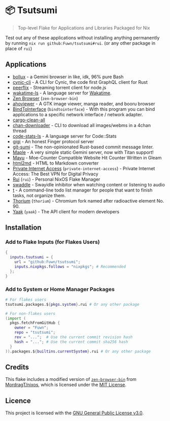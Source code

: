 # 📦 Tsutsumi

> Top-level Flake for Applications and Libraries Packaged for Nix

Test out any of these applications without installing anything permanently by
running `nix run github:Fuwn/tsutsumi#rui`. (or any other package in place of
`rui`)

## Applications

- [bollux](https://tildegit.org/acdw/bollux) - a Gemini browser in like, idk,
  96% pure Bash
- [cynic-cli](https://github.com/obmarg/cynic/tree/main/cynic-cli) - A CLI for
  Cynic, the code first GraphQL client for Rust
- [peerflix](https://github.com/mafintosh/peerflix) - Streaming torrent client
  for node.js
- [wakatime-ls](https://github.com/wakatime/zed-wakatime/tree/master/wakatime-ls)
  \- A language server for [Wakatime](https://wakatime.com/).
- [Zen Browser](https://zen-browser.app/) (`zen-browser-bin`)
- [ahoviewer](https://github.com/ahodesuka/ahoviewer) - A GTK image viewer,
  manga reader, and booru browser
- [BindToInterface](https://github.com/JsBergbau/BindToInterface)
  (`bindtointerface`) - With this program you can bind applications to a
  specific network interface / network adapter.
- [cargo-clean-all](https://github.com/dnlmlr/cargo-clean-all)
- [chan-downloader](https://github.com/nixports/chan-downloader) - CLI to
  download all images/webms in a 4chan thread
- [code-stats-ls](https://github.com/maxdeviant/code-stats-ls) - A language
  server for Code::Stats
- [gigi](https://github.com/Fuwn/gigi/) - An honest Finger protocol server
- [git-sumi](https://github.com/welpo/git-sumi) - The non-opinionated Rust-based
  commit message linter.
- [Maple](https://github.com/gemrest/maple) - A very simple static Gemini
  server, now with Titan support!
- [Mayu](https://github.com/Fuwn/mayu) - Moe-Counter Compatible Website Hit
  Counter Written in Gleam
- [html2md](https://github.com/suntong/html2md) - HTML to Markdown converter
- [Private Internet Access](https://www.privateinternetaccess.com/)
  (`private-internet-access`) - Private Internet Access: The Best VPN for
  Digital Privacy
- [Rui](https://github.com/Fuwn/rui/) (`rui`) - Personal NixOS Flake Manager
- [swaddle](https://github.com/ATTron/swaddle) - Swayidle inhibitor when
  watching content or listening to audio
- [t](https://github.com/nixports/t) - A command-line todo list manager for
  people that want to finish tasks, not organize them.
- [Thorium](https://thorium.rocks/) (`thorium`) - Chromium fork named after
  radioactive element No. 90.
- [Yaak](https://yaak.app/) (`yaak`) - The API client for modern developers

## Installation

### Add to Flake Inputs (for Flakes Users)

```nix
{
  inputs.tsutsumi = {
    url = "github:Fuwn/tsutsumi";
    inputs.nixpkgs.follows = "nixpkgs"; # Recommended
  };
}
```

### Add to System or Home Manager Packages

```nix
# For flakes users
tsutsumi.packages.${pkgs.system}.rui # Or any other package

# For non-flakes users
(import (
  pkgs.fetchFromGitHub {
    owner = "Fuwn";
    repo = "tsutsumi";
    rev = "...";  # Use the current commit revision hash
    hash = "..."; # Use the current commit sha256 hash
  }
)).packages.${builtins.currentSystem}.rui # Or any other package
```

## Credits

This flake includes a modified version of
[`zen-browser-bin`](https://github.com/MordragT/nixos/blob/master/pkgs/by-name/zen-browser-bin/default.nix)
from [MordragT/nixos](https://github.com/MordragT/nixos), which is licensed
under the [MIT License](https://github.com/MordragT/nixos/blob/master/license).

## Licence

This project is licensed with the [GNU General Public License v3.0](./LICENSE.txt).
